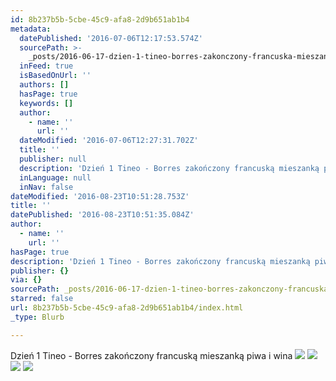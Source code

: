 ```yaml
---
id: 8b237b5b-5cbe-45c9-afa8-2d9b651ab1b4
metadata:
  datePublished: '2016-07-06T12:17:53.574Z'
  sourcePath: >-
    _posts/2016-06-17-dzien-1-tineo-borres-zakonczony-francuska-mieszanka-piwa.md
  inFeed: true
  isBasedOnUrl: ''
  authors: []
  hasPage: true
  keywords: []
  author:
    - name: ''
      url: ''
  dateModified: '2016-07-06T12:27:31.702Z'
  title: ''
  publisher: null
  description: 'Dzień 1 Tineo - Borres zakończony francuską mieszanką piwa i wina '
  inLanguage: null
  inNav: false
dateModified: '2016-08-23T10:51:28.753Z'
title: ''
datePublished: '2016-08-23T10:51:35.084Z'
author:
  - name: ''
    url: ''
hasPage: true
description: 'Dzień 1 Tineo - Borres zakończony francuską mieszanką piwa i wina '
publisher: {}
via: {}
sourcePath: _posts/2016-06-17-dzien-1-tineo-borres-zakonczony-francuska-mieszanka-piwa.md
starred: false
url: 8b237b5b-5cbe-45c9-afa8-2d9b651ab1b4/index.html
_type: Blurb

---
```

Dzień 1 Tineo - Borres zakończony francuską mieszanką piwa i wina ![](https://imgflo.herokuapp.com/graph/vahj1ThiexotieMo/6b604ec98617f5132208b3bbc7d9931c/croprotate.jpg?cropheight=3104&cropwidth=1746&degrees=-90&input=https%3A%2F%2Fthe-grid-user-content.s3-us-west-2.amazonaws.com%2Fdb8a198e-2104-48e6-bb95-eb79f372166b.jpg&x=0&y=0)
![](https://the-grid-user-content.s3-us-west-2.amazonaws.com/e0960de9-78eb-4cd5-9a3f-eba724b57b63.jpg)
![](https://the-grid-user-content.s3-us-west-2.amazonaws.com/41db14c7-864c-4d18-83d2-2f4dfb74d6e4.jpg)
![](https://the-grid-user-content.s3-us-west-2.amazonaws.com/1b634859-db3f-44f5-839a-36da7dac703a.jpg)